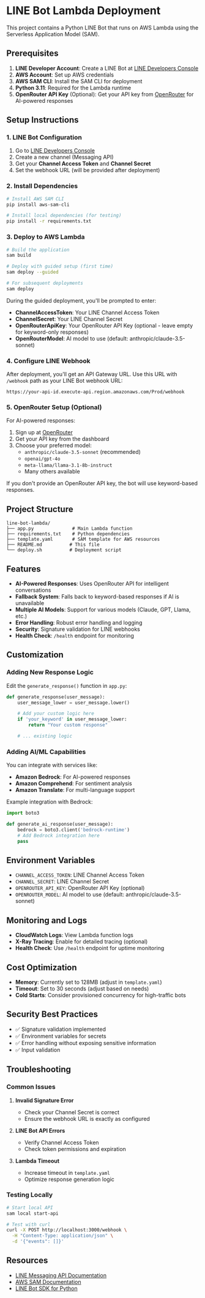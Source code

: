 # LINE Bot Lambda Deployment

This project contains a Python LINE Bot that runs on AWS Lambda using the Serverless Application Model (SAM).

## Prerequisites

1. **LINE Developer Account**: Create a LINE Bot at [LINE Developers Console](https://developers.line.biz/)
2. **AWS Account**: Set up AWS credentials
3. **AWS SAM CLI**: Install the SAM CLI for deployment
4. **Python 3.11**: Required for the Lambda runtime
5. **OpenRouter API Key** (Optional): Get your API key from [OpenRouter](https://openrouter.ai/) for AI-powered responses

## Setup Instructions

### 1. LINE Bot Configuration

1. Go to [LINE Developers Console](https://developers.line.biz/)
2. Create a new channel (Messaging API)
3. Get your **Channel Access Token** and **Channel Secret**
4. Set the webhook URL (will be provided after deployment)

### 2. Install Dependencies

```bash
# Install AWS SAM CLI
pip install aws-sam-cli

# Install local dependencies (for testing)
pip install -r requirements.txt
```

### 3. Deploy to AWS Lambda

```bash
# Build the application
sam build

# Deploy with guided setup (first time)
sam deploy --guided

# For subsequent deployments
sam deploy
```

During the guided deployment, you'll be prompted to enter:

- **ChannelAccessToken**: Your LINE Channel Access Token
- **ChannelSecret**: Your LINE Channel Secret
- **OpenRouterApiKey**: Your OpenRouter API Key (optional - leave empty for keyword-only responses)
- **OpenRouterModel**: AI model to use (default: anthropic/claude-3.5-sonnet)

### 4. Configure LINE Webhook

After deployment, you'll get an API Gateway URL. Use this URL with `/webhook` path as your LINE Bot webhook URL:

```
https://your-api-id.execute-api.region.amazonaws.com/Prod/webhook
```

### 5. OpenRouter Setup (Optional)

For AI-powered responses:

1. Sign up at [OpenRouter](https://openrouter.ai/)
2. Get your API key from the dashboard
3. Choose your preferred model:
   - `anthropic/claude-3.5-sonnet` (recommended)
   - `openai/gpt-4o`
   - `meta-llama/llama-3.1-8b-instruct`
   - Many others available

If you don't provide an OpenRouter API key, the bot will use keyword-based responses.

## Project Structure

```
line-bot-lambda/
├── app.py              # Main Lambda function
├── requirements.txt    # Python dependencies
├── template.yaml       # SAM template for AWS resources
├── README.md          # This file
└── deploy.sh          # Deployment script
```

## Features

- **AI-Powered Responses**: Uses OpenRouter API for intelligent conversations
- **Fallback System**: Falls back to keyword-based responses if AI is unavailable
- **Multiple AI Models**: Support for various models (Claude, GPT, Llama, etc.)
- **Error Handling**: Robust error handling and logging
- **Security**: Signature validation for LINE webhooks
- **Health Check**: `/health` endpoint for monitoring

## Customization

### Adding New Response Logic

Edit the `generate_response()` function in `app.py`:

```python
def generate_response(user_message):
    user_message_lower = user_message.lower()

    # Add your custom logic here
    if 'your_keyword' in user_message_lower:
        return "Your custom response"

    # ... existing logic
```

### Adding AI/ML Capabilities

You can integrate with services like:

- **Amazon Bedrock**: For AI-powered responses
- **Amazon Comprehend**: For sentiment analysis
- **Amazon Translate**: For multi-language support

Example integration with Bedrock:

```python
import boto3

def generate_ai_response(user_message):
    bedrock = boto3.client('bedrock-runtime')
    # Add Bedrock integration here
    pass
```

## Environment Variables

- `CHANNEL_ACCESS_TOKEN`: LINE Channel Access Token
- `CHANNEL_SECRET`: LINE Channel Secret
- `OPENROUTER_API_KEY`: OpenRouter API Key (optional)
- `OPENROUTER_MODEL`: AI model to use (default: anthropic/claude-3.5-sonnet)

## Monitoring and Logs

- **CloudWatch Logs**: View Lambda function logs
- **X-Ray Tracing**: Enable for detailed tracing (optional)
- **Health Check**: Use `/health` endpoint for uptime monitoring

## Cost Optimization

- **Memory**: Currently set to 128MB (adjust in `template.yaml`)
- **Timeout**: Set to 30 seconds (adjust based on needs)
- **Cold Starts**: Consider provisioned concurrency for high-traffic bots

## Security Best Practices

- ✅ Signature validation implemented
- ✅ Environment variables for secrets
- ✅ Error handling without exposing sensitive information
- ✅ Input validation

## Troubleshooting

### Common Issues

1. **Invalid Signature Error**

   - Check your Channel Secret is correct
   - Ensure the webhook URL is exactly as configured

2. **LINE Bot API Errors**

   - Verify Channel Access Token
   - Check token permissions and expiration

3. **Lambda Timeout**
   - Increase timeout in `template.yaml`
   - Optimize response generation logic

### Testing Locally

```bash
# Start local API
sam local start-api

# Test with curl
curl -X POST http://localhost:3000/webhook \
  -H "Content-Type: application/json" \
  -d '{"events": []}'
```

## Resources

- [LINE Messaging API Documentation](https://developers.line.biz/en/docs/messaging-api/)
- [AWS SAM Documentation](https://docs.aws.amazon.com/serverless-application-model/)
- [LINE Bot SDK for Python](https://github.com/line/line-bot-sdk-python)
